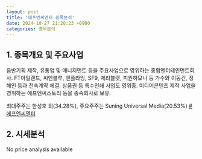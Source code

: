 ```yaml
---
layout: post
title: '에프엔씨엔터 종목분석'
date: 2024-10-27 21:20:23 +0900
categories: 종목분석
---
```


## 1. 종목개요 및 주요사업

음반기획 제작, 유통업 및 매니지먼트 등을 주요사업으로 영위하는 종합엔터테인먼트회사. FT아일랜드, 씨엔블루, 엔플라잉, SF9, 체리블렛, 피원하모니 등 가수와 이동건, 정해인 등과 전속계약 체결. 상품권 등 특수인쇄 사업도 영위중. 미디어콘텐츠 제작 사업을 영위하는 에프엔씨스토리 등을 종속회사로 보유.

최대주주는 한성호 외(34.28%), 주요주주는 Suning Universal Media(20.53%)
[#에프엔씨엔터](#)

## 2. 시세분석

No price analysis available
